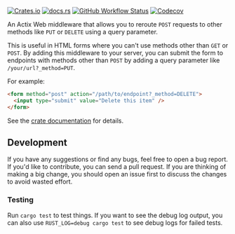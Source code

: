 [![Crates.io](https://img.shields.io/crates/v/actix-web-query-method-middleware)](https://crates.io/crates/actix-web-query-method-middleware)
[![docs.rs](https://img.shields.io/docsrs/actix-web-query-method-middleware)](https://docs.rs/actix-web-query-method-middleware/latest/actix_web_query_method_middleware/)
[![GitHub Workflow Status](https://img.shields.io/github/actions/workflow/status/SeriousBug/actix-web-query-method-middleware/test.yml?label=tests&branch=main)](https://github.com/SeriousBug/actix-web-query-method-middleware/actions/workflows/test.yml)
[![Codecov](https://img.shields.io/codecov/c/github/SeriousBug/actix-web-query-method-middleware?color=green)](https://app.codecov.io/gh/SeriousBug/actix-web-query-method-middleware)

An Actix Web middleware that allows you to reroute `POST` requests to other
methods like `PUT` or `DELETE` using a query parameter.

This is useful in HTML forms where you can't use methods other than `GET` or
`POST`. By adding this middleware to your server, you can submit the form to
endpoints with methods other than `POST` by adding a query parameter like
`/your/url?_method=PUT`.

For example:

```html
<form method="post" action="/path/to/endpoint?_method=DELETE">
  <input type="submit" value="Delete this item" />
</form>
```

See the [crate documentation](https://docs.rs/actix-web-query-method-middleware/latest/actix_web_query_method_middleware/) for details.

## Development

If you have any suggestions or find any bugs, feel free to open a bug report. If
you'd like to contribute, you can send a pull request. If you are thinking of
making a big change, you should open an issue first to discuss the changes to
avoid wasted effort.

### Testing

Run `cargo test` to test things. If you want to see the debug log output, you
can also use `RUST_LOG=debug cargo test` to see debug logs for failed tests.
